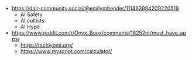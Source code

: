 - https://dair-community.social/@emilymbender/111463994209220519
	- AI Safety
	- AI cultists
	- AI Hype
- https://www.reddit.com/r/Onyx_Boox/comments/18252nt/must_have_apps/
	- https://tachiyomi.org/
	- https://www.myscript.com/calculator/